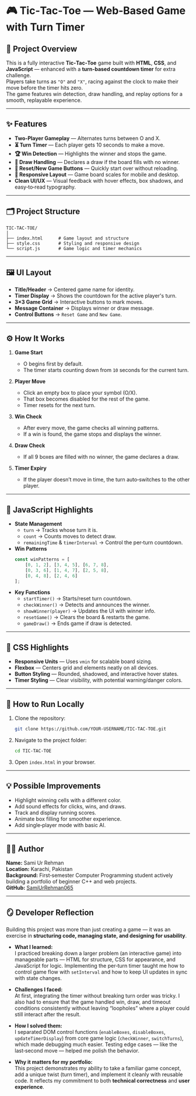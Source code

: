 # 🎮 Tic‑Tac‑Toe — Web‑Based Game with Turn Timer

## 📌 Project Overview
This is a fully interactive **Tic‑Tac‑Toe** game built with **HTML**, **CSS**, and **JavaScript** — enhanced with a **turn‑based countdown timer** for extra challenge.  
Players take turns as `"O"` and `"X"`, racing against the clock to make their move before the timer hits zero.  
The game features win detection, draw handling, and replay options for a smooth, replayable experience.

---

## ✨ Features
- **Two‑Player Gameplay** — Alternates turns between O and X.
- **⏳ Turn Timer** — Each player gets 10 seconds to make a move.
- **🏆 Win Detection** — Highlights the winner and stops the game.
- **🤝 Draw Handling** — Declares a draw if the board fills with no winner.
- **🔄 Reset/New Game Buttons** — Quickly start over without reloading.
- **📱 Responsive Layout** — Game board scales for mobile and desktop.
- **Clean UI/UX** — Visual feedback with hover effects, box shadows, and easy‑to‑read typography.

---

## 🗂 Project Structure
```plaintext
TIC-TAC-TOE/
│
├── index.html      # Game layout and structure
├── style.css       # Styling and responsive design
└── script.js       # Game logic and timer mechanics
```

---

## 🖼 UI Layout
- **Title/Header** → Centered game name for identity.
- **Timer Display** → Shows the countdown for the active player's turn.
- **3×3 Game Grid** → Interactive buttons to mark moves.
- **Message Container** → Displays winner or draw message.
- **Control Buttons** → `Reset Game` and `New Game`.

---

## ⚙️ How It Works
1. **Game Start**  
   - O begins first by default.  
   - The timer starts counting down from `10` seconds for the current turn.

2. **Player Move**  
   - Click an empty box to place your symbol (O/X).  
   - That box becomes disabled for the rest of the game.  
   - Timer resets for the next turn.

3. **Win Check**  
   - After every move, the game checks all winning patterns.  
   - If a win is found, the game stops and displays the winner.

4. **Draw Check**  
   - If all 9 boxes are filled with no winner, the game declares a draw.

5. **Timer Expiry**  
   - If the player doesn’t move in time, the turn auto‑switches to the other player.

---

## 📜 JavaScript Highlights
- **State Management**
  - `turn` → Tracks whose turn it is.
  - `count` → Counts moves to detect draw.
  - `remainingTime` & `timerInterval` → Control the per‑turn countdown.
- **Win Patterns**
  ```js
  const winPatterns = [
      [0, 1, 2], [3, 4, 5], [6, 7, 8],
      [0, 3, 6], [1, 4, 7], [2, 5, 8],
      [0, 4, 8], [2, 4, 6]
  ];
  ```
- **Key Functions**
  - `startTimer()` → Starts/reset turn countdown.
  - `checkWinner()` → Detects and announces the winner.
  - `showWinner(player)` → Updates the UI with winner info.
  - `resetGame()` → Clears the board & restarts the game.
  - `gameDraw()` → Ends game if draw is detected.

---

## 🎨 CSS Highlights
- **Responsive Units** — Uses `vmin` for scalable board sizing.
- **Flexbox** — Centers grid and elements neatly on all devices.
- **Button Styling** — Rounded, shadowed, and interactive hover states.
- **Timer Styling** — Clear visibility, with potential warning/danger colors.

---

## 🚀 How to Run Locally
1. Clone the repository:
   ```bash
   git clone https://github.com/YOUR-USERNAME/TIC-TAC-TOE.git
   ```
2. Navigate to the project folder:
   ```bash
   cd TIC-TAC-TOE
   ```
3. Open `index.html` in your browser.

---

## 💡 Possible Improvements
- Highlight winning cells with a different color.
- Add sound effects for clicks, wins, and draws.
- Track and display running scores.
- Animate box filling for smoother experience.
- Add single‑player mode with basic AI.

---

## 🧑‍💻 Author
**Name:** Sami Ur Rehman  
**Location:** Karachi, Pakistan  
**Background:** First‑semester Computer Programming student actively building a portfolio of beginner C++ and web projects.  
**GitHub:** [SamiUrRehman065](https://github.com/SamiUrRehman065)  

---

## 🪞 Developer Reflection
Building this project was more than just creating a game — it was an exercise in **structuring code, managing state, and designing for usability**.

- **What I learned:**  
  I practiced breaking down a larger problem (an interactive game) into manageable parts — HTML for structure, CSS for appearance, and JavaScript for logic. Implementing the per‑turn timer taught me how to control game flow with `setInterval` and how to keep UI updates in sync with state changes.

- **Challenges I faced:**  
  At first, integrating the timer without breaking turn order was tricky. I also had to ensure that the game handled win, draw, and timeout conditions consistently without leaving “loopholes” where a player could still interact after the result.

- **How I solved them:**  
  I separated DOM control functions (`enableBoxes`, `disableBoxes`, `updateTimerDisplay`) from core game logic (`checkWinner`, `switchTurns`), which made debugging much easier. Testing edge cases — like the last‑second move — helped me polish the behavior.

- **Why it matters for my portfolio:**  
  This project demonstrates my ability to take a familiar game concept, add a unique twist (turn timer), and implement it cleanly with reusable code. It reflects my commitment to both **technical correctness** and **user experience**.

